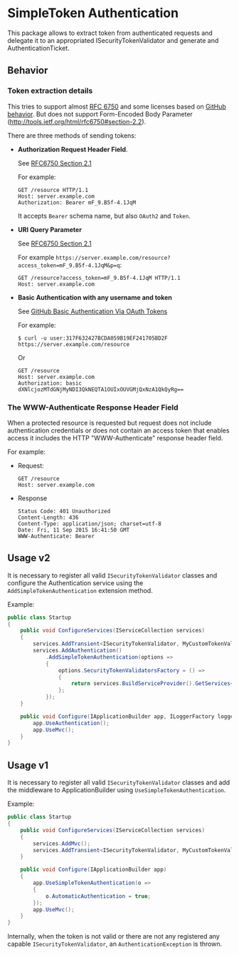 # SimpleToken Authentication

This package allows to extract token from authenticated requests and delegate it to an appropriated ISecurityTokenValidator and generate and AuthenticationTicket.

## Behavior

### Token extraction details

This tries to support almost [RFC 6750](http://tools.ietf.org/html/rfc6750) and some licenses based on [GitHub behavior](https://developer.github.com/v3/oauth/#use-the-access-token-to-access-the-api). But does not support Form-Encoded Body Parameter (http://tools.ietf.org/html/rfc6750#section-2.2).

There are three methods of sending tokens:

* **Authorization Request Header Field**. 

    See [RFC6750 Section 2.1](https://tools.ietf.org/html/rfc6750#section-2.1)

    For example:

	```
    GET /resource HTTP/1.1
    Host: server.example.com
    Authorization: Bearer mF_9.B5f-4.1JqM
	```

	It accepts `Bearer` schema name, but also `OAuth2` and `Token`.

* **URI Query Parameter**

    See [RFC6750 Section 2.1](https://tools.ietf.org/html/rfc6750#section-2.3)

	For example `https://server.example.com/resource?access_token=mF_9.B5f-4.1JqM&p=q`:

	```
	GET /resource?access_token=mF_9.B5f-4.1JqM HTTP/1.1
    Host: server.example.com
	```

* **Basic Authentication with any username and token**

    See [GitHub Basic Authentication Via OAuth Tokens](https://developer.github.com/v3/auth/#via-oauth-tokens)

    For example:

	```
	$ curl -u user:317F632427BCDA059B19EF241705BD2F https://server.example.com/resource
	```

	Or 

	```
    GET /resource
	Host: server.example.com
    Authorization: basic dXNlcjozMTdGNjMyNDI3QkNEQTA1OUIxOUVGMjQxNzA1QkQyRg==
	```

### The WWW-Authenticate Response Header Field

When a protected resource is requested but request does not include authentication credentials or does not contain an access token that enables access it includes the HTTP "WWW-Authenticate" response header field.

For example:

* Request:

    ```
    GET /resource
    Host: server.example.com
	```

* Response    
    
    ```
    Status Code: 401 Unauthorized
    Content-Length: 436
    Content-Type: application/json; charset=utf-8
    Date: Fri, 11 Sep 2015 16:41:50 GMT
    WWW-Authenticate: Bearer
    ```

## Usage v2

It is necessary to register all valid `ISecurityTokenValidator` classes and configure the Authentication service using the `AddSimpleTokenAuthentication` extension method.

Example:

```csharp
public class Startup
{
	public void ConfigureServices(IServiceCollection services)
	{
		services.AddTransient<ISecurityTokenValidator, MyCustomTokenValidator>();
		services.AddAuthentication()
			.AddSimpleTokenAuthentication(options =>
			{
				options.SecurityTokenValidatorsFactory = () =>
				{
					return services.BuildServiceProvider().GetServices<ISecurityTokenValidator>();
				};
			});
	}

	public void Configure(IApplicationBuilder app, ILoggerFactory loggerfactory) {
		app.UseAuthentication();
		app.UseMvc();
	}
}
```

## Usage v1

It is necessary to register all valid `ISecurityTokenValidator` classes and add the middleware to ApplicationBuilder using `UseSimpleTokenAuthentication`.

Example:

```csharp
public class Startup
{
	public void ConfigureServices(IServiceCollection services)
	{
		services.AddMvc();
		services.AddTransient<ISecurityTokenValidator, MyCustomTokenValidator>();
	}

    public void Configure(IApplicationBuilder app)
	{
		app.UseSimpleTokenAuthentication(o =>
		{
			o.AutomaticAuthentication = true;
		});
		app.UseMvc();
	}
}
```

Internally, when the token is not valid or there are not any registered any capable `ISecurityTokenValidator`, an `AuthenticationException` is thrown.